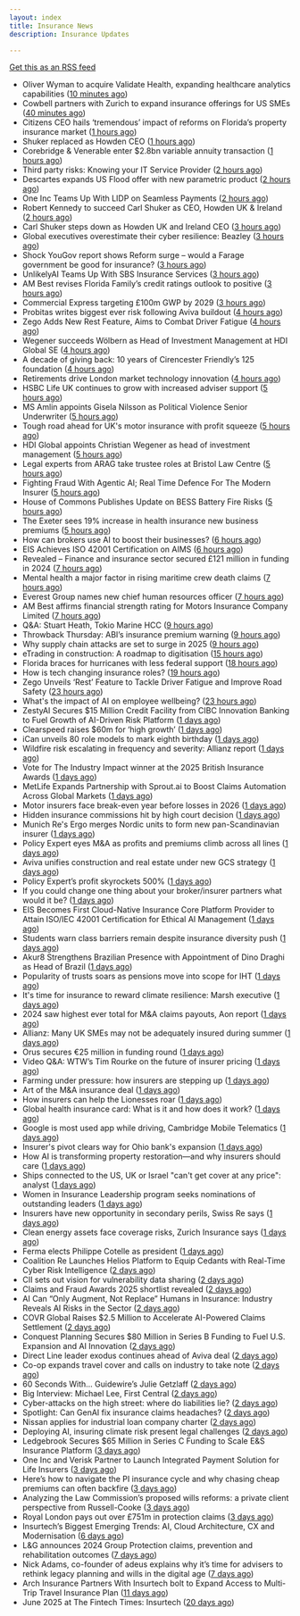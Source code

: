 ```yaml
---
layout: index
title: Insurance News
description: Insurance Updates

---
```


[Get this as an RSS feed](/insurance.rss)

<!-- news_marker starts -->
- Oliver Wyman to acquire Validate Health, expanding healthcare analytics capabilities ([10 minutes ago](https://www.reinsurancene.ws/oliver-wyman-to-acquire-validate-health-expanding-healthcare-analytics-capabilities/))
- Cowbell partners with Zurich to expand insurance offerings for US SMEs ([40 minutes ago](https://www.reinsurancene.ws/cowbell-partners-with-zurich-to-expand-insurance-offerings-for-us-smes/))
- Citizens CEO hails ‘tremendous’ impact of reforms on Florida’s property insurance market ([1 hours ago](https://www.reinsurancene.ws/citizens-ceo-hails-tremendous-impact-of-reforms-on-floridas-property-insurance-market/))
- Shuker replaced as Howden CEO ([1 hours ago](https://www.insurancebusinessmag.com/uk/news/breaking-news/shuker-replaced-as-howden-ceo-540607.aspx))
- Corebridge & Venerable enter $2.8bn variable annuity transaction ([1 hours ago](https://www.reinsurancene.ws/corebridge-venerable-enter-2-8bn-variable-annuity-transaction/))
- Third party risks: Knowing your IT Service Provider ([2 hours ago](https://www.insurancebusinessmag.com/uk/news/cyber/third-party-risks-knowing-your-it-service-provider-540602.aspx))
- Descartes expands US Flood offer with new parametric product ([2 hours ago](https://www.reinsurancene.ws/descartes-expands-us-flood-offer-with-new-parametric-product/))
- One Inc Teams Up With LIDP on Seamless Payments ([2 hours ago](https://insurance-edge.net/2025/06/26/one-inc-teams-up-with-lidp-on-seamless-payments/))
- Robert Kennedy to succeed Carl Shuker as CEO, Howden UK & Ireland ([2 hours ago](https://www.reinsurancene.ws/robert-kennedy-to-succeed-carl-shuker-as-ceo-howden-uk-ireland/))
- Carl Shuker steps down as Howden UK and Ireland CEO ([3 hours ago](https://www.postonline.co.uk/news/7958018/carl-shuker-steps-down-as-howden-uk-and-ireland-ceo))
- Global executives overestimate their cyber resilience: Beazley ([3 hours ago](https://www.reinsurancene.ws/global-executives-overestimate-their-cyber-resilience-beazley/))
- Shock YouGov report shows Reform surge – would a Farage government be good for insurance? ([3 hours ago](https://www.insurancebusinessmag.com/uk/news/breaking-news/shock-yougov-report-shows-reform-surge--would-a-farage-government-be-good-for-insurance-540586.aspx))
- UnlikelyAI Teams Up With SBS Insurance Services ([3 hours ago](https://insurance-edge.net/2025/06/26/unlikelyai-teams-up-with-sbs-insurance-services/))
- AM Best revises Florida Family’s credit ratings outlook to positive ([3 hours ago](https://www.reinsurancene.ws/am-best-revises-florida-familys-credit-ratings-outlook-to-positive/))
- Commercial Express targeting £100m GWP by 2029 ([3 hours ago](https://www.postonline.co.uk/commercial/7957991/commercial-express-targeting-%C2%A3100m-gwp-by-2029))
- Probitas writes biggest ever risk following Aviva buildout ([4 hours ago](https://www.postonline.co.uk/commercial/7958003/probitas-writes-biggest-ever-risk-following-aviva-buildout))
- Zego Adds New Rest Feature, Aims to Combat Driver Fatigue ([4 hours ago](https://insurance-edge.net/2025/06/26/zego-adds-new-rest-feature-aims-to-combat-driver-fatigue/))
- Wegener succeeds Wölbern as Head of Investment Management at HDI Global SE ([4 hours ago](https://www.reinsurancene.ws/wegener-succeeds-wolbern-as-head-of-investment-management-at-hdi-global-se/))
- A decade of giving back: 10 years of Cirencester Friendly’s 125 foundation ([4 hours ago](https://ifamagazine.com/a-decade-of-giving-back-10-years-of-cirencester-friendlys-125-foundation/))
- Retirements drive London market technology innovation ([4 hours ago](https://www.postonline.co.uk/technology/7957993/retirements-drive-london-market-technology-innovation))
- HSBC Life UK continues to grow with increased adviser support ([5 hours ago](https://ifamagazine.com/hsbc-life-uk-continues-to-grow-with-increased-adviser-support/))
- MS Amlin appoints Gisela Nilsson as Political Violence Senior Underwriter ([5 hours ago](https://www.reinsurancene.ws/ms-amlin-appoints-gisela-nilsson-as-political-violence-senior-underwriter/))
- Tough road ahead for UK's motor insurance with profit squeeze ([5 hours ago](https://www.insurancebusinessmag.com/uk/news/auto-motor/tough-road-ahead-for-uks-motor-insurance-with-profit-squeeze-540573.aspx))
- HDI Global appoints Christian Wegener as head of investment management ([5 hours ago](https://www.insurancebusinessmag.com/uk/news/breaking-news/hdi-global-appoints-christian-wegener-as-head-of-investment-management-540572.aspx))
- Legal experts from ARAG take trustee roles at Bristol Law Centre ([5 hours ago](https://www.insurancebusinessmag.com/uk/news/breaking-news/legal-experts-from-arag-take-trustee-roles-at-bristol-law-centre-540571.aspx))
- Fighting Fraud With Agentic AI; Real Time Defence For The Modern Insurer ([5 hours ago](https://insurance-edge.net/2025/06/26/fighting-fraud-with-agentic-ai-real-time-defence-for-the-modern-insurer/))
- House of Commons Publishes Update on BESS Battery Fire Risks ([5 hours ago](https://insurance-edge.net/2025/06/26/house-of-commons-publishes-update-on-bess-battery-fire-risks/))
- The Exeter sees 19% increase in health insurance new business premiums ([5 hours ago](https://ifamagazine.com/the-exeter-sees-19-increase-in-health-insurance-new-business-premiums/))
- How can brokers use AI to boost their businesses? ([6 hours ago](https://www.insurancebusinessmag.com/uk/tv/how-can-brokers-use-ai-to-boost-their-businesses-540567.aspx))
- EIS Achieves ISO 42001 Certification on AIMS ([6 hours ago](https://insurance-edge.net/2025/06/26/eis-achieves-iso-42001-certification-on-aims/))
- Revealed – Finance and insurance sector secured £121 million in funding in 2024 ([7 hours ago](https://www.insurancebusinessmag.com/uk/news/breaking-news/revealed--finance-and-insurance-sector-secured-121-million-in-funding-in-2024-540557.aspx))
- Mental health a major factor in rising maritime crew death claims ([7 hours ago](https://www.insurancebusinessmag.com/uk/news/marine/mental-health-a-major-factor-in-rising-maritime-crew-death-claims-540555.aspx))
- Everest Group names new chief human resources officer ([7 hours ago](https://www.insurancebusinessmag.com/uk/news/breaking-news/everest-group-names-new-chief-human-resources-officer-540549.aspx))
- AM Best affirms financial strength rating for Motors Insurance Company Limited ([7 hours ago](https://www.insurancebusinessmag.com/uk/news/auto-motor/am-best-affirms-financial-strength-rating-for-motors-insurance-company-limited-540546.aspx))
- Q&A: Stuart Heath, Tokio Marine HCC ([9 hours ago](https://www.postonline.co.uk/lloyd%E2%80%99slondon/7957582/qa-stuart-heath-tokio-marine-hcc))
- Throwback Thursday: ABI’s insurance premium warning ([9 hours ago](https://www.postonline.co.uk/personal/7956732/throwback-thursday-abi%E2%80%99s-insurance-premium-warning))
- Why supply chain attacks are set to surge in 2025 ([9 hours ago](https://www.postonline.co.uk/technology/7957905/why-supply-chain-attacks-are-set-to-surge-in-2025))
- eTrading in construction: A roadmap to digitisation ([15 hours ago](https://www.insurancebusinessmag.com/uk/news/construction-engineering/etrading-in-construction-a-roadmap-to-digitisation-540304.aspx))
- Florida braces for hurricanes with less federal support ([18 hours ago](https://www.dig-in.com/news/florida-braces-for-hurricanes-with-less-federal-support))
- How is tech changing insurance roles? ([19 hours ago](https://www.dig-in.com/news/how-is-tech-changing-insurance-roles))
- Zego Unveils ‘Rest’ Feature to Tackle Driver Fatigue and Improve Road Safety ([23 hours ago](https://www.insurtechinsights.com/zego-unveils-rest-feature-to-tackle-driver-fatigue-and-improve-road-safety/))
- What's the impact of AI on employee wellbeing? ([23 hours ago](https://www.insurancebusinessmag.com/uk/business-strategy/whats-the-impact-of-ai-on-employee-wellbeing-540475.aspx))
- ZestyAI Secures $15 Million Credit Facility from CIBC Innovation Banking to Fuel Growth of AI-Driven Risk Platform ([1 days ago](https://www.insurtechinsights.com/zestyai-secures-15-million-credit-facility-from-cibc-innovation-banking-to-fuel-growth-of-ai-driven-risk-platform/))
- Clearspeed raises $60m for ‘high growth’ ([1 days ago](https://www.postonline.co.uk/technology/7958000/clearspeed-raises-60m-for-%E2%80%98high-growth%E2%80%99))
- iCan unveils 80 role models to mark eighth birthday ([1 days ago](https://www.postonline.co.uk/people/7958001/ican-unveils-80-role-models-to-mark-eighth-birthday))
- Wildfire risk escalating in frequency and severity: Allianz report ([1 days ago](https://www.insurancebusinessmag.com/uk/news/catastrophe/wildfire-risk-escalating-in-frequency-and-severity-allianz-report-540432.aspx))
- Vote for The Industry Impact winner at the 2025 British Insurance Awards ([1 days ago](https://www.postonline.co.uk/commercial/7957980/vote-for-the-industry-impact-winner-at-the-2025-british-insurance-awards))
- MetLife Expands Partnership with Sprout.ai to Boost Claims Automation Across Global Markets ([1 days ago](https://www.insurtechinsights.com/metlife-expands-partnership-with-sprout-ai-to-boost-claims-automation-across-global-markets/))
- Motor insurers face break-even year before losses in 2026 ([1 days ago](https://www.postonline.co.uk/personal/7957998/motor-insurers-face-break-even-year-before-losses-in-2026))
- Hidden insurance commissions hit by high court decision ([1 days ago](https://www.insurancebusinessmag.com/uk/news/property-insurance/hidden-insurance-commissions-hit-by-high-court-decision-540421.aspx))
- Munich Re's Ergo merges Nordic units to form new pan-Scandinavian insurer ([1 days ago](https://www.insurancebusinessmag.com/uk/news/breaking-news/munich-res-ergo-merges-nordic-units-to-form-new-panscandinavian-insurer-540420.aspx))
- Policy Expert eyes M&A as profits and premiums climb across all lines ([1 days ago](https://www.insurancebusinessmag.com/uk/news/breaking-news/policy-expert-eyes-manda-as-profits-and-premiums-climb-across-all-lines-540419.aspx))
- Aviva unifies construction and real estate under new GCS strategy ([1 days ago](https://www.insurancebusinessmag.com/uk/news/construction-engineering/aviva-unifies-construction-and-real-estate-under-new-gcs-strategy-540418.aspx))
- Policy Expert’s profit skyrockets 500% ([1 days ago](https://www.postonline.co.uk/news/7957999/policy-expert%E2%80%99s-profit-skyrockets-500))
- If you could change one thing about your broker/insurer partners what would it be? ([1 days ago](https://www.insurancebusinessmag.com/uk/tv/if-you-could-change-one-thing-about-your-brokerinsurer-partners-what-would-it-be-540407.aspx))
- EIS Becomes First Cloud-Native Insurance Core Platform Provider to Attain ISO/IEC 42001 Certification for Ethical AI Management ([1 days ago](https://www.insurtechinsights.com/eis-becomes-first-cloud-native-insurance-core-platform-provider-to-attain-iso-iec-42001-certification-for-ethical-ai-management/))
- Students warn class barriers remain despite insurance diversity push ([1 days ago](https://www.postonline.co.uk/people/7957987/students-warn-class-barriers-remain-despite-insurance-diversity-push))
- Akur8 Strengthens Brazilian Presence with Appointment of Dino Draghi as Head of Brazil ([1 days ago](https://www.insurtechinsights.com/akur8-strengthens-brazilian-presence-with-appointment-of-dino-draghi-as-head-of-brazil/))
- Popularity of trusts soars as pensions move into scope for IHT ([1 days ago](https://ifamagazine.com/popularity-of-trusts-soars-as-pensions-move-into-scope-for-iht/))
- It's time for insurance to reward climate resilience: Marsh executive ([1 days ago](https://www.insurancebusinessmag.com/uk/news/breaking-news/its-time-for-insurance-to-reward-climate-resilience-marsh-executive-540381.aspx))
- 2024 saw highest ever total for M&A claims payouts, Aon report ([1 days ago](https://www.insurancebusinessmag.com/uk/news/breaking-news/2024-saw-highest-ever-total-for-manda-claims-payouts-aon-report-540374.aspx))
- Allianz: Many UK SMEs may not be adequately insured during summer ([1 days ago](https://www.insurancebusinessmag.com/uk/news/business-resilience/allianz-many-uk-smes-may-not-be-adequately-insured-during-summer-540369.aspx))
- Orus secures €25 million in funding round ([1 days ago](https://www.insurancebusinessmag.com/uk/news/breaking-news/orus-secures-25-million-in-funding-round-540368.aspx))
- Video Q&A: WTW’s Tim Rourke on the future of insurer pricing ([1 days ago](https://www.postonline.co.uk/market-access/technology/7957884/video-qa-wtw%E2%80%99s-tim-rourke-on-the-future-of-insurer-pricing))
- Farming under pressure: how insurers are stepping up ([1 days ago](https://www.postonline.co.uk/commercial/7957860/farming-under-pressure-how-insurers-are-stepping-up))
- Art of the M&A insurance deal ([1 days ago](https://www.postonline.co.uk/commercial/7957730/art-of-the-ma-insurance-deal))
- How insurers can help the Lionesses roar ([1 days ago](https://www.postonline.co.uk/claims/7957499/how-insurers-can-help-the-lionesses-roar))
- Global health insurance card: What is it and how does it work? ([1 days ago](https://www.insurancebusinessmag.com/uk/guides/global-health-insurance-card-what-is-it-and-how-does-it-work-439350.aspx))
- Google is most used app while driving, Cambridge Mobile Telematics ([1 days ago](https://www.dig-in.com/news/google-most-used-while-driving-cambridge-mobile-telematics))
- Insurer's pivot clears way for Ohio bank's expansion ([1 days ago](https://www.dig-in.com/news/insurers-pivot-clears-way-for-ohio-banks-expansion))
- How AI is transforming property restoration—and why insurers should care ([1 days ago](https://www.dig-in.com/opinion/how-ai-is-transforming-property-restoration))
- Ships connected to the US, UK or Israel "can't get cover at any price": analyst ([1 days ago](https://www.insurancebusinessmag.com/uk/news/breaking-news/ships-connected-to-the-us-uk-or-israel-cant-get-cover-at-any-price-analyst-540387.aspx))
- Women in Insurance Leadership program seeks nominations of outstanding leaders ([1 days ago](https://www.dig-in.com/news/2025-women-in-insurance-leadership-nominations-open))
- Insurers have new opportunity in secondary perils, Swiss Re says ([1 days ago](https://www.dig-in.com/articles/insurers-have-new-opportunity-in-secondary-perils-swiss-re))
- Clean energy assets face coverage risks, Zurich Insurance says ([1 days ago](https://www.dig-in.com/articles/clean-energy-assets-face-coverage-risks-zurich-insurance))
- Ferma elects Philippe Cotelle as president ([1 days ago](https://www.postonline.co.uk/risk-management/7957992/ferma-elects-philippe-cotelle-as-president))
- Coalition Re Launches Helios Platform to Equip Cedants with Real-Time Cyber Risk Intelligence ([2 days ago](https://www.insurtechinsights.com/coalition-re-launches-helios-platform-to-equip-cedants-with-real-time-cyber-risk-intelligence/))
- CII sets out vision for vulnerability data sharing ([2 days ago](https://ifamagazine.com/cii-sets-out-vision-for-vulnerability-data-sharing/))
- Claims and Fraud Awards 2025 shortlist revealed ([2 days ago](https://www.postonline.co.uk/claims/7957977/claims-and-fraud-awards-2025-shortlist-revealed))
- AI Can “Only Augment, Not Replace” Humans in Insurance: Industry Reveals AI Risks in the Sector ([2 days ago](https://thefintechtimes.com/ai-can-only-augment-not-replace-humans-in-insurance-industry-reveals-ai-risks-in-the-sector/))
- COVR Global Raises $2.5 Million to Accelerate AI-Powered Claims Settlement ([2 days ago](https://www.insurtechinsights.com/covr-global-raises-2-5-million-to-accelerate-ai-powered-claims-settlement/))
- Conquest Planning Secures $80 Million in Series B Funding to Fuel U.S. Expansion and AI Innovation ([2 days ago](https://www.insurtechinsights.com/conquest-planning-secures-80-million-in-series-b-funding-to-fuel-u-s-expansion-and-ai-innovation/))
- Direct Line leader exodus continues ahead of Aviva deal ([2 days ago](https://www.postonline.co.uk/news/7957990/direct-line-leader-exodus-continues-ahead-of-aviva-deal))
- Co-op expands travel cover and calls on industry to take note ([2 days ago](https://www.postonline.co.uk/personal/7957986/co-op-expands-travel-cover-and-calls-on-industry-to-take-note))
- 60 Seconds With... Guidewire’s Julie Getzlaff ([2 days ago](https://www.postonline.co.uk/technology/7957616/60-seconds-with-guidewire%E2%80%99s-julie-getzlaff))
- Big Interview: Michael Lee, First Central ([2 days ago](https://www.postonline.co.uk/personal/7957823/big-interview-michael-lee-first-central))
- Cyber-attacks on the high street: where do liabilities lie? ([2 days ago](https://www.postonline.co.uk/commercial/7957856/cyber-attacks-on-the-high-street-where-do-liabilities-lie))
- Spotlight: Can GenAI fix insurance claims headaches? ([2 days ago](https://www.postonline.co.uk/market-access/7957902/spotlight-can-genai-fix-insurance-claims-headaches))
- Nissan applies for industrial loan company charter ([2 days ago](https://www.dig-in.com/news/nissan-applies-for-industrial-loan-company-charter))
- Deploying AI, insuring climate risk present legal challenges ([2 days ago](https://www.dig-in.com/news/deploying-ai-insuring-climate-risk-present-legal-challenges))
- Ledgebrook Secures $65 Million in Series C Funding to Scale E&S Insurance Platform ([3 days ago](https://www.insurtechinsights.com/ledgebrook-secures-65-million-in-series-c-funding-to-scale-es-insurance-platform/))
- One Inc and Verisk Partner to Launch Integrated Payment Solution for Life Insurers ([3 days ago](https://www.insurtechinsights.com/one-inc-and-verisk-partner-to-launch-integrated-payment-solution-for-life-insurers/))
- Here’s how to navigate the PI insurance cycle and why chasing cheap premiums can often backfire ([3 days ago](https://ifamagazine.com/advisers-heres-how-to-navigate-the-pi-insurance-cycle-and-why-chasing-cheap-premiums-can-often-backfire/))
- Analyzing the Law Commission’s proposed wills reforms: a private client perspective from Russell-Cooke ([3 days ago](https://ifamagazine.com/analyzing-the-law-commissions-proposed-wills-reforms-a-private-client-perspective-from-russell-cooke/))
- Royal London pays out over £751m in protection claims ([3 days ago](https://ifamagazine.com/royal-london-pays-out-over-751m-in-protection-claims/))
- Insurtech’s Biggest Emerging Trends: AI, Cloud Architecture, CX and Modernisation ([6 days ago](https://thefintechtimes.com/insurtech-biggest-emerging-trends-ai-cloud-architecture-cx-and-data/))
- L&G announces 2024 Group Protection claims, prevention and rehabilitation outcomes ([7 days ago](https://ifamagazine.com/lg-announces-2024-group-protection-claims-prevention-and-rehabilitation-outcomes/))
- Nick Adams, co-founder of adeus explains why it’s time for advisers to rethink legacy planning and wills in the digital age ([7 days ago](https://ifamagazine.com/nick-adams-co-founder-of-adeus-explains-why-its-time-for-advisers-to-rethink-legacy-planning-and-wills-in-the-digital-age/))
- Arch Insurance Partners With Insurtech bolt to Expand Access to Multi-Trip Travel Insurance Plan ([11 days ago](https://thefintechtimes.com/arch-insurance-partners-with-insurtech-bolt-to-expand-access-to-multi-trip-travel-insurance-plan/))
- June 2025 at The Fintech Times: Insurtech ([20 days ago](https://thefintechtimes.com/june-2025-at-the-fintech-times-insurtech/))

<!-- news_marker ends -->